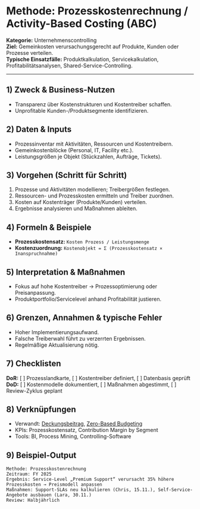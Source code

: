 # Methode: Prozesskostenrechnung / Activity-Based Costing (ABC)

**Kategorie:** Unternehmenscontrolling  
**Ziel:** Gemeinkosten verursachungsgerecht auf Produkte, Kunden oder Prozesse verteilen.  
**Typische Einsatzfälle:** Produktkalkulation, Servicekalkulation, Profitabilitätsanalysen, Shared-Service-Controlling.

---

## 1) Zweck & Business-Nutzen
- Transparenz über Kostenstrukturen und Kostentreiber schaffen.
- Unprofitable Kunden-/Produktsegmente identifizieren.

## 2) Daten & Inputs
- Prozessinventar mit Aktivitäten, Ressourcen und Kostentreibern.
- Gemeinkostenblöcke (Personal, IT, Facility etc.).
- Leistungsgrößen je Objekt (Stückzahlen, Aufträge, Tickets).

## 3) Vorgehen (Schritt für Schritt)
1. Prozesse und Aktivitäten modellieren; Treibergrößen festlegen.  
2. Ressourcen- und Prozesskosten ermitteln und Treiber zuordnen.  
3. Kosten auf Kostenträger (Produkte/Kunden) verteilen.  
4. Ergebnisse analysieren und Maßnahmen ableiten.

## 4) Formeln & Beispiele
- **Prozesskostensatz:** `Kosten Prozess / Leistungsmenge`  
- **Kostenzuordnung:** `Kostenobjekt = Σ (Prozesskostensatz × Inanspruchnahme)`

## 5) Interpretation & Maßnahmen
- Fokus auf hohe Kostentreiber → Prozessoptimierung oder Preisanpassung.  
- Produktportfolio/Servicelevel anhand Profitabilität justieren.

## 6) Grenzen, Annahmen & typische Fehler
- Hoher Implementierungsaufwand.  
- Falsche Treiberwahl führt zu verzerrten Ergebnissen.  
- Regelmäßige Aktualisierung nötig.

## 7) Checklisten
**DoR:** [ ] Prozesslandkarte, [ ] Kostentreiber definiert, [ ] Datenbasis geprüft  
**DoD:** [ ] Kostenmodelle dokumentiert, [ ] Maßnahmen abgestimmt, [ ] Review-Zyklus geplant

## 8) Verknüpfungen
- Verwandt: [Deckungsbeitrag](deckungsbeitrag.md), [Zero-Based Budgeting](zero-based-budgeting.md)  
- KPIs: Prozesskostensatz, Contribution Margin by Segment  
- Tools: BI, Process Mining, Controlling-Software

## 9) Beispiel-Output
```text
Methode: Prozesskostenrechnung
Zeitraum: FY 2025
Ergebnis: Service-Level „Premium Support“ verursacht 35% höhere Prozesskosten → Preismodell anpassen
Maßnahmen: Support-SLAs neu kalkulieren (Chris, 15.11.), Self-Service-Angebote ausbauen (Lara, 30.11.)
Review: Halbjährlich
```
